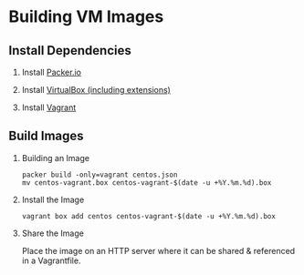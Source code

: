 # Building VM Images

## Install Dependencies

1.  Install [Packer.io](http://www.packer.io/downloads.html)

2.  Install [VirtualBox (including extensions)](https://www.virtualbox.org/wiki/Downloads)

3.  Install [Vagrant](http://www.vagrantup.com/downloads.html)

## Build Images

1.  Building an Image
    
        packer build -only=vagrant centos.json
        mv centos-vagrant.box centos-vagrant-$(date -u +%Y.%m.%d).box

2.  Install the Image
    
        vagrant box add centos centos-vagrant-$(date -u +%Y.%m.%d).box

3.  Share the Image
    
    Place the image on an HTTP server where it can be shared &
    referenced in a Vagrantfile.
